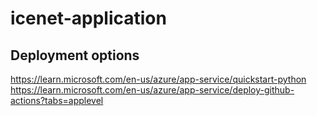 # icenet-application


## Deployment options

https://learn.microsoft.com/en-us/azure/app-service/quickstart-python
https://learn.microsoft.com/en-us/azure/app-service/deploy-github-actions?tabs=applevel
